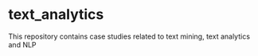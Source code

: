# text_analytics
This repository contains case studies related to text mining, text analytics and NLP

